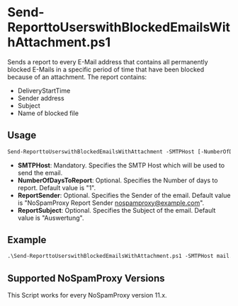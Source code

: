 # Send-ReporttoUserswithBlockedEmailsWithAttachment.ps1

Sends a report to every E-Mail address that contains all permanently blocked E-Mails in a specific period of time that have been blocked because of an attachment. The report contains:

- DeliveryStartTime
- Sender address
- Subject
- Name of blocked file

## Usage

```ps
Send-ReporttoUserswithBlockedEmailsWithAttachment -SMTPHost [-NumberOfDaysToReport] [-ReportSender] [-ReportSubject]
```

- **SMTPHost**: Mandatory. Specifies the SMTP Host which will be used to send the email.
- **NumberOfDaysToReport**: Optional. Specifies the Number of days to report. Default value is "1".
- **ReportSender**: Optional. Specifies the Sender of the email. Default value is "NoSpamProxy Report Sender <nospamproxy@example.com>".
- **ReportSubject**: Optional. Specifies the Subject of the email. Default value is "Auswertung".

## Example

```ps
.\Send-ReporttoUserswithBlockedEmailsWithAttachment.ps1 -SMTPHost mail.example.com`
```

## Supported NoSpamProxy Versions

This Script works for every NoSpamProxy version 11.x.